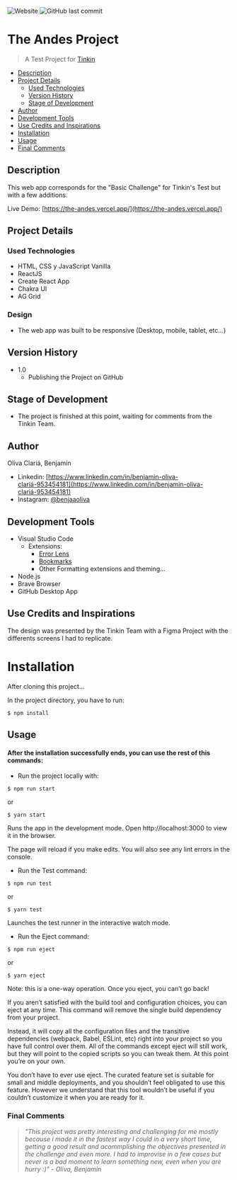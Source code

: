 ![Website](https://img.shields.io/website?up_message=online&url=https://the-andes.vercel.app/)
![GitHub last commit](https://img.shields.io/github/last-commit/BenjaOliva/The-Andes-Project?label=Ultimo%20Commit)

# The Andes Project

> A Test Project for [Tinkin](https://es.tinkin.one/)

- [Description](#description)
- [Project Details](#project-details)
	- [Used Technologies](#used-technologies)
    - [Version History](#version-history)
    - [Stage of Development](#stage-of-development)
- [Author](#author)
- [Development Tools](#development-tools)
- [Use Credits and Inspirations](#use-credits-and-inspirations)
- [Installation](#installation)
- [Usage](#usage)
- [Final Comments](#final-comments)

## Description

This web app corresponds for the "Basic Challenge" for Tinkin's Test but with a few additions.

Live Demo: [https://the-andes.vercel.app/](https://the-andes.vercel.app/)

## Project Details

### Used Technologies

- HTML, CSS y JavaScript Vanilla
- ReactJS
- Create React App
- Chakra UI
- AG Grid

### Design

- The web app was built to be responsive (Desktop, mobile, tablet, etc...)

## Version History

- 1.0
  - Publishing the Project on GitHub

## Stage of Development

- The project is finished at this point, waiting for comments from the Tinkin Team.

## Author

Oliva Clariá, Benjamín

- Linkedin: [https://www.linkedin.com/in/benjamin-oliva-clariá-953454181](https://www.linkedin.com/in/benjamin-oliva-clariá-953454181)
- Instagram: [@benjaaoliva](https://instagram.com/benjaaoliva/)

## Development Tools

- Visual Studio Code
  - Extensions:
    - [Error Lens](https://marketplace.visualstudio.com/items?itemName=usernamehw.errorlens)
    - [Bookmarks](https://marketplace.visualstudio.com/items?itemName=alefragnani.Bookmarks)
    - Other Formatting extensions and theming...
- Node.js
- Brave Browser
- GitHub Desktop App

## Use Credits and Inspirations

The design was presented by the Tinkin Team with a Figma Project with the differents screens I had to replicate.

# Installation

After cloning this project...

In the project directory, you have to run:
```
$ npm install
```

## Usage

#### After the installation successfully ends, you can use the rest of this commands:

* Run the project locally with:
```
$ npm run start
```
or
```
$ yarn start
```
Runs the app in the development mode.
Open http://localhost:3000 to view it in the browser.

The page will reload if you make edits.
You will also see any lint errors in the console.

* Run the Test command:
```
$ npm run test
```
or
```
$ yarn test
```
Launches the test runner in the interactive watch mode.

* Run the Eject command:
```
$ npm run eject
```
or
```
$ yarn eject
```
Note: this is a one-way operation. Once you eject, you can’t go back!

If you aren’t satisfied with the build tool and configuration choices, you can eject at any time. This command will remove the single build dependency from your project.

Instead, it will copy all the configuration files and the transitive dependencies (webpack, Babel, ESLint, etc) right into your project so you have full control over them. All of the commands except eject will still work, but they will point to the copied scripts so you can tweak them. At this point you’re on your own.

You don’t have to ever use eject. The curated feature set is suitable for small and middle deployments, and you shouldn’t feel obligated to use this feature. However we understand that this tool wouldn’t be useful if you couldn’t customize it when you are ready for it.

### Final Comments

> *"This project was pretty interesting and challenging for me mostly because i made it in the fastest way I could in a very short time, getting a good result and acommplishing the objectives presented in the challenge and even more. I had to improvise in a few cases but never is a bad moment to learn something new, even when you are hurry :)" - Oliva, Benjamin*



